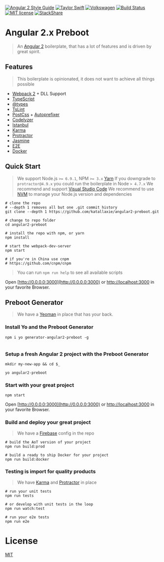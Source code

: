 [![Angular 2 Style Guide](https://mgechev.github.io/angular2-style-guide/images/badge.svg)](https://github.com/mgechev/angular2-style-guide)
[![Taylor Swift](https://img.shields.io/badge/secured%20by-taylor%20swift-brightgreen.svg)](https://twitter.com/SwiftOnSecurity)
[![Volkswagen](https://auchenberg.github.io/volkswagen/volkswargen_ci.svg?v=1)](https://github.com/auchenberg/volkswagen)
[![Build Status](https://travis-ci.org/katallaxie/angular2-preboot.svg?branch=master)](https://travis-ci.org/katallaxie/angular2-preboot)
[![MIT license](http://img.shields.io/badge/license-MIT-brightgreen.svg)](http://opensource.org/licenses/MIT)
[![StackShare](https://img.shields.io/badge/tech-stack-0690fa.svg?style=flat)](https://stackshare.io/katallaxie/katallaxie)

# Angular 2.x Preboot

> An [Angular 2](https://angular.io) boilerplate, that has a lot of features and is driven by great spirit.

## Features

> This boilerplate is opinionated, it does not want to achieve all things possible 

* [Webpack 2](http://webpack.github.io/) + DLL Support
* [TypeScript](http://www.typescriptlang.org/)
* [@types](https://www.google.com/url?sa=t&rct=j&q=&esrc=s&source=web&cd=3&cad=rja&uact=8&ved=0ahUKEwjgjdrR7u_NAhUQ7GMKHXgpC4EQFggnMAI&url=https%3A%2F%2Fwww.npmjs.com%2F~types&usg=AFQjCNG2PFhwEo88JKo12mrw_4d0w1oNiA&sig2=N69zbO0yN8ET7v4KVCUOKA)
* [TsLint](http://palantir.github.io/tslint/)
* [PostCss](https://github.com/postcss/postcss) + [Autoprefixer](https://github.com/postcss/autoprefixer)
* [Codelyzer](https://github.com/mgechev/codelyzer)
* [Istanbul](https://github.com/gotwarlost/istanbul)
* [Karma](https://karma-runner.github.io/)
* [Protractor](https://angular.github.io/protractor/)
* [Jasmine](https://github.com/jasmine/jasmine)
* [E2E](https://angular.github.io/protractor/#/faq#what-s-the-difference-between-karma-and-protractor-when-do-i-use-which-)
* [Docker](https://docker.io)

## Quick Start

> We support Node.js `>= 6.9.1`, NPM `>= 3.x` [Yarn](https://yarnpkg.com)
> If you downgrade to `protractor@4.9.x` you could run the boilerplate in Node `> 4.7.x`
> We recommend and support [Visual Studio Code](https://code.visualstudio.com/)
> We recommend to use [NVM](https://github.com/creationix/nvm) to manage your Node.js version and dependencies

```
# clone the repo
# --depth 1 removes all but one .git commit history
git clone --depth 1 https://github.com/katallaxie/angular2-preboot.git

# change to repo folder
cd angular2-preboot

# install the repo with npm, or yarn
npm install

# start the webpack-dev-server
npm start

# if you're in China use cnpm
# https://github.com/cnpm/cnpm
```

> You can run `npm run help` to see all available scripts

Open [http://0.0.0.0:3000](http://0.0.0.0:3000) or [http://localhost:3000](http://localhost:3000) in your favorite Browser.

## Preboot Generator

> We have a [Yeoman](http://yeoman.io/generators/) in place that has your back.

### Install Yo and the Preboot Generator
```
npm i yo generator-angular2-preboot -g
  
```

### Setup a fresh Angular 2 project with the Preboot Generator

```
mkdir my-new-app && cd $_
```

```
yo angular2-preboot
```

### Start with your great project

```
npm start
```

Open [http://0.0.0.0:3000](http://0.0.0.0:3000) or [http://localhost:3000](http://localhost:3000) in your favorite Browser.

### Build and deploy your great project

> We have a [Firebase](https://firebase.google.com/) config in the repo

```
# build the AoT version of your project
npm run build:prod

# build a ready to ship Docker for your project
npm run build:docker
```

### Testing is import for quality products

> We have [Karma](https://karma-runner.github.io/) and [Protractor](http://www.protractortest.org/) in place

```
# run your unit tests
npm run tests

# or develop with unit tests in the loop
npm run watch:test

# run your e2e tests
npm run e2e
```

# License
[MIT](/LICENSE)
